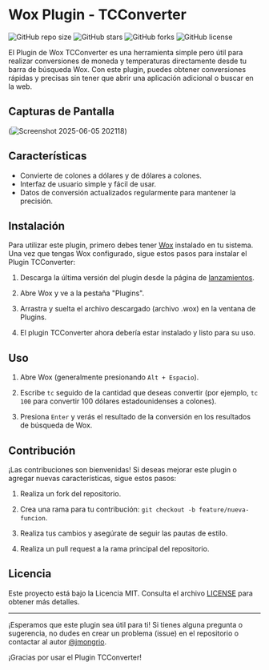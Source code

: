 # Wox Plugin - TCConverter

![GitHub repo size](https://img.shields.io/github/repo-size/jmongrio/Wox.Plugin.TCConverter)
![GitHub stars](https://img.shields.io/github/stars/jmongrio/Wox.Plugin.TCConverter)
![GitHub forks](https://img.shields.io/github/forks/jmongrio/Wox.Plugin.TCConverter)
![GitHub license](https://img.shields.io/github/license/jmongrio/Wox.Plugin.TCConverter)

El Plugin de Wox TCConverter es una herramienta simple pero útil para realizar conversiones de moneda y temperaturas directamente desde tu barra de búsqueda Wox. Con este plugin, puedes obtener conversiones rápidas y precisas sin tener que abrir una aplicación adicional o buscar en la web.

## Capturas de Pantalla

(![Screenshot 2025-06-05 202118](https://github.com/user-attachments/assets/25998407-8df1-4d36-a622-ca84c2bbe23e))

## Características

- Convierte de colones a dólares y de dólares a colones.
- Interfaz de usuario simple y fácil de usar.
- Datos de conversión actualizados regularmente para mantener la precisión.

## Instalación

Para utilizar este plugin, primero debes tener [Wox](http://www.wox.one/) instalado en tu sistema. Una vez que tengas Wox configurado, sigue estos pasos para instalar el Plugin TCConverter:

1. Descarga la última versión del plugin desde la página de [lanzamientos](https://github.com/jmongrio/Wox.Plugin.TCConverter/releases).

2. Abre Wox y ve a la pestaña "Plugins".

3. Arrastra y suelta el archivo descargado (archivo .wox) en la ventana de Plugins.

4. El plugin TCConverter ahora debería estar instalado y listo para su uso.

## Uso

1. Abre Wox (generalmente presionando `Alt + Espacio`).

2. Escribe `tc` seguido de la cantidad que deseas convertir (por ejemplo, `tc 100` para convertir 100 dólares estadounidenses a colones).

3. Presiona `Enter` y verás el resultado de la conversión en los resultados de búsqueda de Wox.

## Contribución

¡Las contribuciones son bienvenidas! Si deseas mejorar este plugin o agregar nuevas características, sigue estos pasos:

1. Realiza un fork del repositorio.

2. Crea una rama para tu contribución: `git checkout -b feature/nueva-funcion`.

3. Realiza tus cambios y asegúrate de seguir las pautas de estilo.

4. Realiza un pull request a la rama principal del repositorio.

## Licencia

Este proyecto está bajo la Licencia MIT. Consulta el archivo [LICENSE](/LICENSE) para obtener más detalles.

---

¡Esperamos que este plugin sea útil para ti! Si tienes alguna pregunta o sugerencia, no dudes en crear un problema (issue) en el repositorio o contactar al autor [@jmongrio](https://github.com/jmongrio).

¡Gracias por usar el Plugin TCConverter!
